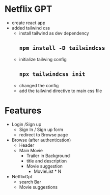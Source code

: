 # Netflix GPT

- create react app
- added tailwind css
  - install tailwind as dev dependency
    ## `npm install -D tailwindcss`
  - initialize tailwing config
    ## `npx tailwindcss init`
  - changed the config
  - add the tailwind directive to main css file

# Features

- Login /Sign up
  - Sign In / Sign up form
  - redirect to Browse page
- Browse (after authentication)
  - Header
  - Main Movie
    - Trailer in Background
    - title and description
    - Movie suggestion
      - MovieList \* N
- NetflixGpt
  - search Bar
  - Movie suggestions
